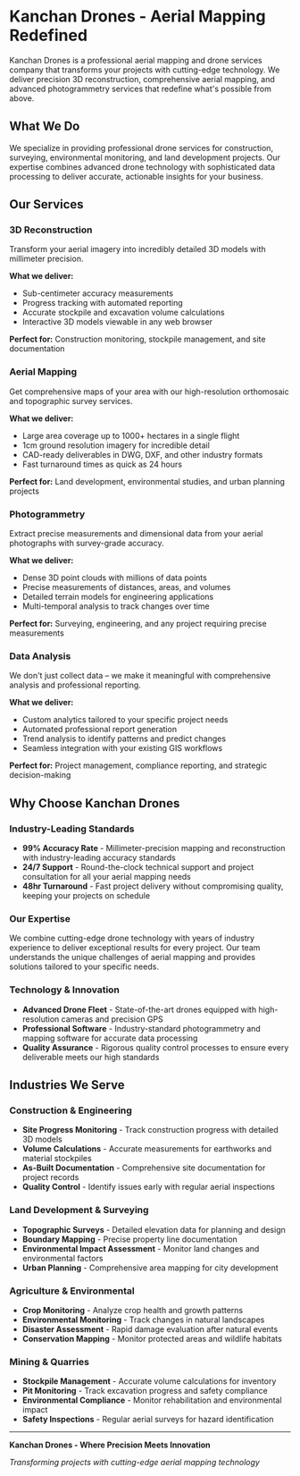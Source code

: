 # Kanchan Drones - Aerial Mapping Redefined

Kanchan Drones is a professional aerial mapping and drone services company that transforms your projects with cutting-edge technology. We deliver precision 3D reconstruction, comprehensive aerial mapping, and advanced photogrammetry services that redefine what's possible from above.

## What We Do

We specialize in providing professional drone services for construction, surveying, environmental monitoring, and land development projects. Our expertise combines advanced drone technology with sophisticated data processing to deliver accurate, actionable insights for your business.

##  Our Services

###  3D Reconstruction
Transform your aerial imagery into incredibly detailed 3D models with millimeter precision.

**What we deliver:**
- Sub-centimeter accuracy measurements
- Progress tracking with automated reporting
- Accurate stockpile and excavation volume calculations
- Interactive 3D models viewable in any web browser

**Perfect for:** Construction monitoring, stockpile management, and site documentation

###  Aerial Mapping
Get comprehensive maps of your area with our high-resolution orthomosaic and topographic survey services.

**What we deliver:**
- Large area coverage up to 1000+ hectares in a single flight
- 1cm ground resolution imagery for incredible detail
- CAD-ready deliverables in DWG, DXF, and other industry formats
- Fast turnaround times as quick as 24 hours

**Perfect for:** Land development, environmental studies, and urban planning projects

###  Photogrammetry
Extract precise measurements and dimensional data from your aerial photographs with survey-grade accuracy.

**What we deliver:**
- Dense 3D point clouds with millions of data points
- Precise measurements of distances, areas, and volumes
- Detailed terrain models for engineering applications
- Multi-temporal analysis to track changes over time

**Perfect for:** Surveying, engineering, and any project requiring precise measurements

###  Data Analysis
We don't just collect data – we make it meaningful with comprehensive analysis and professional reporting.

**What we deliver:**
- Custom analytics tailored to your specific project needs
- Automated professional report generation
- Trend analysis to identify patterns and predict changes
- Seamless integration with your existing GIS workflows

**Perfect for:** Project management, compliance reporting, and strategic decision-making

##  Why Choose Kanchan Drones

### Industry-Leading Standards
- **99% Accuracy Rate** - Millimeter-precision mapping and reconstruction with industry-leading accuracy standards
- **24/7 Support** - Round-the-clock technical support and project consultation for all your aerial mapping needs
- **48hr Turnaround** - Fast project delivery without compromising quality, keeping your projects on schedule

### Our Expertise
We combine cutting-edge drone technology with years of industry experience to deliver exceptional results for every project. Our team understands the unique challenges of aerial mapping and provides solutions tailored to your specific needs.

### Technology & Innovation
- **Advanced Drone Fleet** - State-of-the-art drones equipped with high-resolution cameras and precision GPS
- **Professional Software** - Industry-standard photogrammetry and mapping software for accurate data processing
- **Quality Assurance** - Rigorous quality control processes to ensure every deliverable meets our high standards

##  Industries We Serve

### Construction & Engineering
- **Site Progress Monitoring** - Track construction progress with detailed 3D models
- **Volume Calculations** - Accurate measurements for earthworks and material stockpiles
- **As-Built Documentation** - Comprehensive site documentation for project records
- **Quality Control** - Identify issues early with regular aerial inspections

### Land Development & Surveying
- **Topographic Surveys** - Detailed elevation data for planning and design
- **Boundary Mapping** - Precise property line documentation
- **Environmental Impact Assessment** - Monitor land changes and environmental factors
- **Urban Planning** - Comprehensive area mapping for city development

### Agriculture & Environmental
- **Crop Monitoring** - Analyze crop health and growth patterns
- **Environmental Monitoring** - Track changes in natural landscapes
- **Disaster Assessment** - Rapid damage evaluation after natural events
- **Conservation Mapping** - Monitor protected areas and wildlife habitats

### Mining & Quarries
- **Stockpile Management** - Accurate volume calculations for inventory
- **Pit Monitoring** - Track excavation progress and safety compliance
- **Environmental Compliance** - Monitor rehabilitation and environmental impact
- **Safety Inspections** - Regular aerial surveys for hazard identification

---

**Kanchan Drones - Where Precision Meets Innovation**

*Transforming projects with cutting-edge aerial mapping technology*